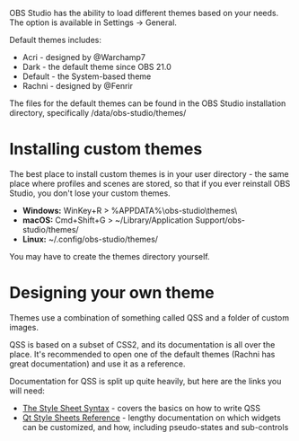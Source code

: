 OBS Studio has the ability to load different themes based on your needs. The option is available in Settings -> General.

Default themes includes:
* Acri - designed by @Warchamp7
* Dark - the default theme since OBS 21.0
* Default - the System-based theme
* Rachni - designed by @Fenrir

The files for the default themes can be found in the OBS Studio installation directory, specifically /data/obs-studio/themes/

# Installing custom themes

The best place to install custom themes is in your user directory - the same place where profiles and scenes are stored, so that if you ever reinstall OBS Studio, you don't lose your custom themes.

* **Windows:** WinKey+R > %APPDATA%\obs-studio\themes\
* **macOS:** Cmd+Shift+G > ~/Library/Application Support/obs-studio/themes/
* **Linux:** ~/.config/obs-studio/themes/

You may have to create the themes directory yourself.

# Designing your own theme

Themes use a combination of something called QSS and a folder of custom images.

QSS is based on a subset of CSS2, and its documentation is all over the place. It's recommended to open one of the default themes (Rachni has great documentation) and use it as a reference.

Documentation for QSS is split up quite heavily, but here are the links you will need:

* [The Style Sheet Syntax](http://doc.qt.io/qt-5/stylesheet-syntax.html) - covers the basics on how to write QSS
* [Qt Style Sheets Reference](http://doc.qt.io/qt-5/stylesheet-reference.html) - lengthy documentation on which widgets can be customized, and how, including pseudo-states and sub-controls